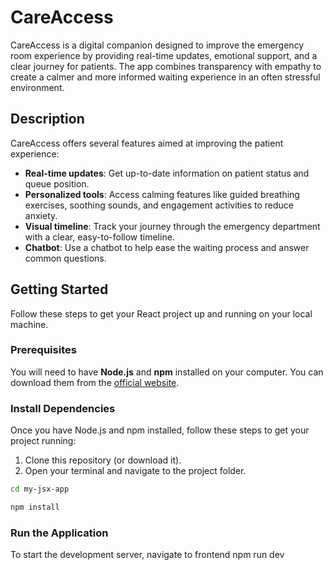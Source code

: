 # CareAccess

CareAccess is a digital companion designed to improve the emergency room experience by providing real-time updates, emotional support, and a clear journey for patients. The app combines transparency with empathy to create a calmer and more informed waiting experience in an often stressful environment.

## Description

CareAccess offers several features aimed at improving the patient experience:

- **Real-time updates**: Get up-to-date information on patient status and queue position.
- **Personalized tools**: Access calming features like guided breathing exercises, soothing sounds, and engagement activities to reduce anxiety.
- **Visual timeline**: Track your journey through the emergency department with a clear, easy-to-follow timeline.
- **Chatbot**: Use a chatbot to help ease the waiting process and answer common questions.

## Getting Started

Follow these steps to get your React project up and running on your local machine.

### Prerequisites

You will need to have **Node.js** and **npm** installed on your computer. You can download them from the [official website](https://nodejs.org/).

### Install Dependencies

Once you have Node.js and npm installed, follow these steps to get your project running:

1. Clone this repository (or download it).
2. Open your terminal and navigate to the project folder.

```bash
cd my-jsx-app

npm install
```

### Run the Application

To start the development server, navigate to frontend
npm run dev
